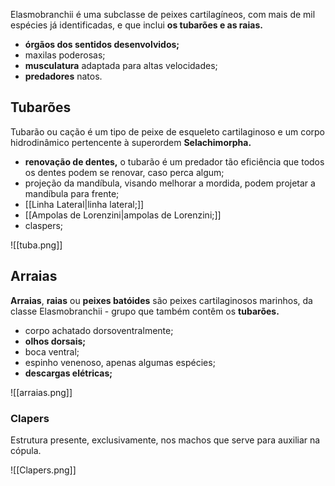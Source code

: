 Elasmobranchii é uma subclasse de peixes cartilagíneos, com mais de mil espécies já identificadas, e que inclui **os tubarões e as raias.**

* **órgãos dos sentidos desenvolvidos;**
* maxilas poderosas;
* **musculatura** adaptada para altas velocidades;
* **predadores** natos.

## Tubarões
Tubarão ou cação é um tipo de peixe de esqueleto cartilaginoso e um corpo hidrodinâmico pertencente à superordem **Selachimorpha.**

* **renovação de dentes,** o tubarão é um predador tão eficiência que todos os dentes podem se renovar, caso perca algum;
* projeção da mandíbula, visando melhorar a mordida, podem projetar a mandíbula para frente;
* [[Linha Lateral|linha lateral;]]
* [[Ampolas de Lorenzini|ampolas de Lorenzini;]]
* claspers;

![[tuba.png]]

## Arraias
**Arraias**, **raias** ou **peixes batóides** são peixes cartilaginosos marinhos, da classe Elasmobranchii -  grupo que também contêm os **tubarões.**

* corpo achatado dorsoventralmente;
* **olhos dorsais;**
* boca ventral;
* espinho venenoso, apenas algumas espécies;
* **descargas elétricas;**

![[arraias.png]]

### Clapers
Estrutura presente, exclusivamente, nos machos que serve para auxiliar na cópula.  

![[Clapers.png]]